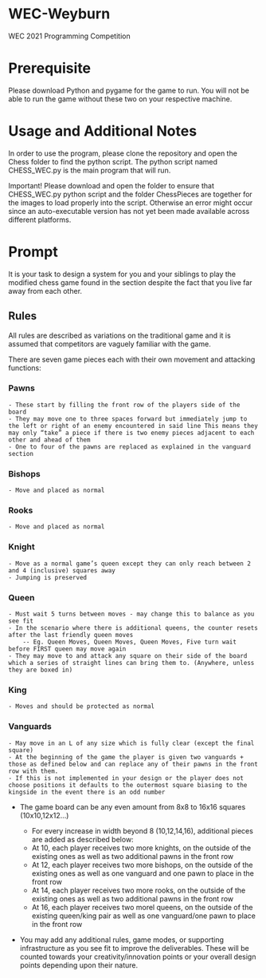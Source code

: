 # WEC-Weyburn

WEC 2021 Programming Competition

# Prerequisite

Please download Python and pygame for the game to run.
You will not be able to run the game without these two on your respective machine.

# Usage and Additional Notes

In order to use the program, please clone the repository and open the Chess folder to find the python script.
The python script named CHESS_WEC.py is the main program that will run.

Important!
Please download and open the folder to ensure that CHESS_WEC.py python script and the folder ChessPieces are together for the images to load properly into the script.
Otherwise an error might occur since an auto-executable version has not yet been made available across different platforms.

# Prompt

It is your task to design a system for you and your siblings to play the modified chess game found in the <Rules> section despite the fact that you live far away from each other.

## Rules

All rules are described as variations on the traditional game and it is assumed that competitors are vaguely familiar with the game.

There are seven game pieces each with their own movement and attacking functions:

### Pawns

    - These start by filling the front row of the players side of the board
    - They may move one to three spaces forward but immediately jump to the left or right of an enemy encountered in said line This means they may only “take” a piece if there is two enemy pieces adjacent to each other and ahead of them
    - One to four of the pawns are replaced as explained in the vanguard section

### Bishops

    - Move and placed as normal

### Rooks

    - Move and placed as normal

### Knight

    - Move as a normal game’s queen except they can only reach between 2 and 4 (inclusive) squares away
    - Jumping is preserved

### Queen

    - Must wait 5 turns between moves - may change this to balance as you see fit
    - In the scenario where there is additional queens, the counter resets after the last friendly queen moves
        -- Eg. Queen Moves, Queen Moves, Queen Moves, Five turn wait before FIRST queen may move again
    - They may move to and attack any square on their side of the board which a series of straight lines can bring them to. (Anywhere, unless they are boxed in)

### King

    - Moves and should be protected as normal

### Vanguards

    - May move in an L of any size which is fully clear (except the final square)
    - At the beginning of the game the player is given two vanguards + those as defined below and can replace any of their pawns in the front row with them.
    - If this is not implemented in your design or the player does not choose positions it defaults to the outermost square biasing to the kingside in the event there is an odd number

- The game board can be any even amount from 8x8 to 16x16 squares (10x10,12x12…)

  - For every increase in width beyond 8 (10,12,14,16), additional pieces are added as described below:
  - At 10, each player receives two more knights, on the outside of the existing ones as well as two additional pawns in the front row
  - At 12, each player receives two more bishops, on the outside of the existing ones as well as one vanguard and one pawn to place in the front row
  - At 14, each player receives two more rooks, on the outside of the existing ones as well as two additional pawns in the front row
  - At 16, each player receives two morel queens, on the outside of the existing queen/king pair as well as one vanguard/one pawn to place in the front row

- You may add any additional rules, game modes, or supporting infrastructure as you see fit to improve the deliverables. These will be counted towards your creativity/innovation points or your overall design points depending upon their nature.

